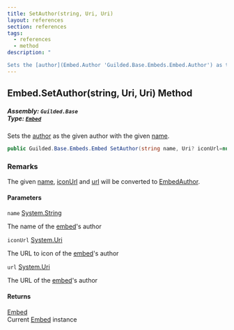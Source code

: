 ```yaml
---
title: SetAuthor(string, Uri, Uri)
layout: references
section: references
tags:
  - references
  - method
description: "

Sets the [author](Embed.Author 'Guilded.Base.Embeds.Embed.Author') as the given author with the given [name](Embed.SetAuthor(string,Uri,Uri)#Guilded.Base.Embeds.Embed.SetAuthor(string,Uri,Uri).name 'Guilded.Base.Embeds.Embed.SetAuthor(string, Uri, Uri).name')."
---
```


## Embed.SetAuthor(string, Uri, Uri) Method
##### **Assembly:** `Guilded.Base`<br/>**Type:** [`Embed`](Embed 'Guilded.Base.Embeds.Embed')

Sets the [author](Embed.Author 'Guilded.Base.Embeds.Embed.Author') as the given author with the given [name](Embed.SetAuthor(string,Uri,Uri)#Guilded.Base.Embeds.Embed.SetAuthor(string,Uri,Uri).name 'Guilded.Base.Embeds.Embed.SetAuthor(string, Uri, Uri).name').

```csharp
public Guilded.Base.Embeds.Embed SetAuthor(string name, Uri? iconUrl=null, Uri? url=null);
```

### Remarks
  
The given [name](Embed.SetAuthor(string,Uri,Uri)#Guilded.Base.Embeds.Embed.SetAuthor(string,Uri,Uri).name 'Guilded.Base.Embeds.Embed.SetAuthor(string, Uri, Uri).name'), [iconUrl](Embed.SetAuthor(string,Uri,Uri)#Guilded.Base.Embeds.Embed.SetAuthor(string,Uri,Uri).iconUrl 'Guilded.Base.Embeds.Embed.SetAuthor(string, Uri, Uri).iconUrl') and [url](Embed.SetAuthor(string,Uri,Uri)#Guilded.Base.Embeds.Embed.SetAuthor(string,Uri,Uri).url 'Guilded.Base.Embeds.Embed.SetAuthor(string, Uri, Uri).url') will be converted to [EmbedAuthor](EmbedAuthor 'Guilded.Base.Embeds.EmbedAuthor').
#### Parameters

<a name='Guilded.Base.Embeds.Embed.SetAuthor(string,Uri,Uri).name'></a>

`name` [System.String](https://docs.microsoft.com/en-us/dotnet/api/System.String 'System.String')

The name of the [embed](Embed 'Guilded.Base.Embeds.Embed')'s author

<a name='Guilded.Base.Embeds.Embed.SetAuthor(string,Uri,Uri).iconUrl'></a>

`iconUrl` [System.Uri](https://docs.microsoft.com/en-us/dotnet/api/System.Uri 'System.Uri')

The URL to icon of the [embed](Embed 'Guilded.Base.Embeds.Embed')'s author

<a name='Guilded.Base.Embeds.Embed.SetAuthor(string,Uri,Uri).url'></a>

`url` [System.Uri](https://docs.microsoft.com/en-us/dotnet/api/System.Uri 'System.Uri')

The URL of the [embed](Embed 'Guilded.Base.Embeds.Embed')'s author

#### Returns
[Embed](Embed 'Guilded.Base.Embeds.Embed')  
Current [Embed](Embed 'Guilded.Base.Embeds.Embed') instance